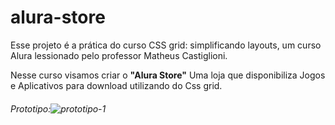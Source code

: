# alura-store

Esse projeto é a prática do curso CSS grid: simplificando layouts, um curso Alura lessionado pelo professor Matheus Castiglioni.

Nesse curso visamos criar o **"Alura Store"** Uma loja que disponibiliza Jogos e Aplicativos para download utilizando do Css grid.

###### Prototipo:![prototipo-1](https://user-images.githubusercontent.com/88258948/174588932-681c4671-3160-4bf5-8b0d-1e140817a491.jpg)
